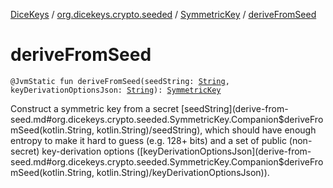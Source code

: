 [DiceKeys](../../index.md) / [org.dicekeys.crypto.seeded](../index.md) / [SymmetricKey](index.md) / [deriveFromSeed](./derive-from-seed.md)

# deriveFromSeed

`@JvmStatic fun deriveFromSeed(seedString: `[`String`](https://kotlinlang.org/api/latest/jvm/stdlib/kotlin/-string/index.html)`, keyDerivationOptionsJson: `[`String`](https://kotlinlang.org/api/latest/jvm/stdlib/kotlin/-string/index.html)`): `[`SymmetricKey`](index.md)

Construct a symmetric key from a secret [seedString](derive-from-seed.md#org.dicekeys.crypto.seeded.SymmetricKey.Companion$deriveFromSeed(kotlin.String, kotlin.String)/seedString), which should have enough
entropy to make it hard to guess (e.g. 128+ bits) and a set of public (non-secret)
key-derivation options ([keyDerivationOptionsJson](derive-from-seed.md#org.dicekeys.crypto.seeded.SymmetricKey.Companion$deriveFromSeed(kotlin.String, kotlin.String)/keyDerivationOptionsJson)).


